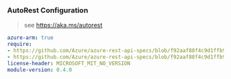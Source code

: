 ### AutoRest Configuration

> see https://aka.ms/autorest

``` yaml
azure-arm: true
require:
- https://github.com/Azure/azure-rest-api-specs/blob/f92aaf88f4c9d1ffb9a014eba196d887a9288c3a/specification/netapp/resource-manager/readme.md
- https://github.com/Azure/azure-rest-api-specs/blob/f92aaf88f4c9d1ffb9a014eba196d887a9288c3a/specification/netapp/resource-manager/readme.go.md
license-header: MICROSOFT_MIT_NO_VERSION
module-version: 0.4.0

```